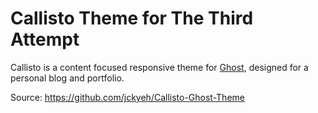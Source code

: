 # Callisto Theme for The Third Attempt

Callisto is a content focused responsive theme for [Ghost](http://github.com/tryghost/ghost/), designed for a personal blog and portfolio.

Source: https://github.com/jckyeh/Callisto-Ghost-Theme
